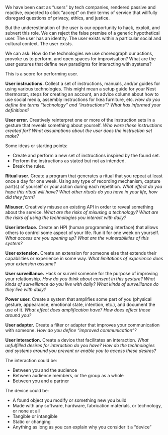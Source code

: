 We have been cast as “users” by tech companies, rendered passive and reactive, expected to click “accept” on their terms of service that willfully disregard questions of privacy, ethics, and justice. 

But the underestimation of the user is our opportunity to hack, exploit, and subvert this role. We can reject the false premise of a generic hypothetical user. The user has an identity. The user exists within a particular social and cultural context. The user exists.

We can ask: How do the technologies we use choreograph our actions, provoke us to perform, and open spaces for improvisation? What are the user gestures that define new paradigms for interacting with systems?

This is a score for performing user.


**User instructions.** Collect a set of instructions, manuals, and/or guides for using various technologies. This might mean a setup guide for your Nest thermostat, steps for creating an account, an advice column about how to use social media, assembly instructions for Ikea furniture, etc. _How do you define the terms “technology” and “instructions”? What has informed your definitions?_


**User error.** Creatively reinterpret one or more of the instruction sets in a gesture that reveals something about yourself. _Who were these instructions created for? What assumptions about the user does the instruction set make?_

  Some ideas or starting points:
  * Create and perform a new set of instructions inspired by the found set.
  * Perform the instructions as stated but not as intended.
  * Break the rules.


**Ritual user.** Create a program that generates a ritual that you repeat at least once a day for one week. Using any type of recording mechanism, capture part(s) of yourself or your action during each repetition. _What effect do you hope this ritual will have? What other rituals do you have in your life, how did they form?_


**Misuser.** Creatively misuse an existing API in order to reveal something about the service. _What are the risks of misusing a technology? What are the risks of using the technologies you interact with daily?_


**User interface.** Create an HPI (human programming interface) that allows others to control some aspect of your life. Run it for one week on yourself. _What access are you opening up? What are the vulnerabilities of this system?_


**User extension.** Create an extension for someone else that extends their capabilities or experience in some way. _What limitations of experience does your extension assume?_


**User surveillance.** Hack or surveil someone for the purpose of improving your relationship. _How do you think about consent in this gesture? What kinds of surveillance do you live with daily? What kinds of surveillance do they live with daily?_


**Power user.** Create a system that amplifies some part of you (physical gesture, appearance, emotional state, intention, etc.), and document the use of it. _What effect does amplification have? How does effect those around you?_


**User adapter.** Create a filter or adapter that improves your communication with someone. _How do you define “improved communication”?_


**User interaction.** Create a device that facilitates an interaction. _What unfulfilled desires for interaction do you have? How do the technologies and systems around you prevent or enable you to access these desires?_

  The interaction could be:
  * Between you and the audience
  * Between audience members, or the group as a whole
  * Between you and a partner

  The device could be:
  * A found object you modify or something new you build
  * Made with any software, hardware, fabrication materials, or technology, or none at all
  * Tangible or intangible
  * Static or changing
  * Anything as long as you can explain why you consider it a “device”



